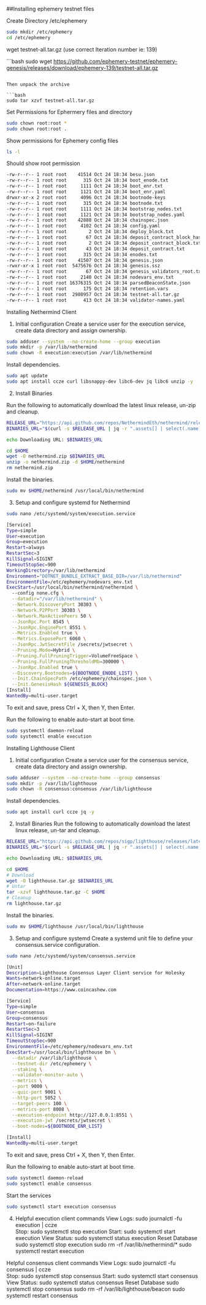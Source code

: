 ##Installing  ephemery testnet files 

Create Directory /etc/ephemery

```bash
sudo mkdir /etc/ephemery
cd /etc/ephemery
```

wget testnet-all.tar.gz (use correct Iteration number ie: 139)

´´´bash
sudo wget https://github.com/ephemery-testnet/ephemery-genesis/releases/download/ephemery-139/testnet-all.tar.gz
```

Then unpack the archive 

```bash
sudo tar xzvf testnet-all.tar.gz
```

Set Permissions for Ephermery files and directory

```bash
sudo chown root:root *
sudo chown root:root .
```

Show permissions for Ephemery config files

```bash
ls -l
```
Should show root permission

```bash
-rw-r--r-- 1 root root    41514 Oct 24 18:34 besu.json
-rw-r--r-- 1 root root      315 Oct 24 18:34 boot_enode.txt
-rw-r--r-- 1 root root     1111 Oct 24 18:34 boot_enr.txt
-rw-r--r-- 1 root root     1121 Oct 24 18:34 boot_enr.yaml
drwxr-xr-x 2 root root     4096 Oct 24 18:34 bootnode-keys
-rw-r--r-- 1 root root      315 Oct 24 18:34 bootnode.txt
-rw-r--r-- 1 root root     1111 Oct 24 18:34 bootstrap_nodes.txt
-rw-r--r-- 1 root root     1121 Oct 24 18:34 bootstrap_nodes.yaml
-rw-r--r-- 1 root root    42888 Oct 24 18:34 chainspec.json
-rw-r--r-- 1 root root     4102 Oct 24 18:34 config.yaml
-rw-r--r-- 1 root root        2 Oct 24 18:34 deploy_block.txt
-rw-r--r-- 1 root root       67 Oct 24 18:34 deposit_contract_block_hash.txt
-rw-r--r-- 1 root root        2 Oct 24 18:34 deposit_contract_block.txt
-rw-r--r-- 1 root root       43 Oct 24 18:34 deposit_contract.txt
-rw-r--r-- 1 root root      315 Oct 24 18:34 enodes.txt
-rw-r--r-- 1 root root    41507 Oct 24 18:34 genesis.json
-rwxr-xr-x 1 root root  5475676 Oct 24 18:34 genesis.ssz
-rw-r--r-- 1 root root       67 Oct 24 18:34 genesis_validators_root.txt
-rw-r--r-- 1 root root     2140 Oct 24 18:34 nodevars_env.txt
-rw-r--r-- 1 root root 16376315 Oct 24 18:34 parsedBeaconState.json
-rw-r--r-- 1 root root      175 Oct 24 18:34 retention.vars
-rw-r--r-- 1 root root  2980957 Oct 24 18:34 testnet-all.tar.gz
-rw-r--r-- 1 root root      413 Oct 24 18:34 validator-names.yaml
```





Installing Nethermind Client

1. Initial configuration
Create a service user for the execution service, create data directory and assign ownership.

```bash
sudo adduser --system --no-create-home --group execution
sudo mkdir -p /var/lib/nethermind
sudo chown -R execution:execution /var/lib/nethermind
```

Install dependencies.

```bash
sudo apt update
sudo apt install ccze curl libsnappy-dev libc6-dev jq libc6 unzip -y
```

2. Install Binaries

Run the following to automatically download the latest linux release, un-zip and cleanup.

```bash
RELEASE_URL="https://api.github.com/repos/NethermindEth/nethermind/releases/latest"
BINARIES_URL="$(curl -s $RELEASE_URL | jq -r ".assets[] | select(.name) | .browser_download_url" | grep linux-x64)"

echo Downloading URL: $BINARIES_URL

cd $HOME
wget -O nethermind.zip $BINARIES_URL
unzip -o nethermind.zip -d $HOME/nethermind
rm nethermind.zip
```

Install the binaries.

```bash
sudo mv $HOME/nethermind /usr/local/bin/nethermind
```

3. Setup and configure systemd for Nethermind

```bash
sudo nano /etc/systemd/system/execution.service
```

```bash
[Service]
Type=simple
User=execution
Group=execution
Restart=always
RestartSec=3
KillSignal=SIGINT
TimeoutStopSec=900
WorkingDirectory=/var/lib/nethermind
Environment="DOTNET_BUNDLE_EXTRACT_BASE_DIR=/var/lib/nethermind"
EnvironmentFile=/etc/ephemery/nodevars_env.txt
ExecStart=/usr/local/bin/nethermind/nethermind \
  --config none.cfg \
  --datadir="/var/lib/nethermind" \
  --Network.DiscoveryPort 30303 \
  --Network.P2PPort 30303 \
  --Network.MaxActivePeers 50 \
  --JsonRpc.Port 8545 \
  --JsonRpc.EnginePort 8551 \
  --Metrics.Enabled true \
  --Metrics.ExposePort 6060 \
  --JsonRpc.JwtSecretFile /secrets/jwtsecret \
  --Pruning.Mode=Hybrid \
  --Pruning.FullPruningTrigger=VolumeFreeSpace \
  --Pruning.FullPruningThresholdMb=300000 \
  --JsonRpc.Enabled true \
  --Discovery.Bootnodes=${BOOTNODE_ENODE_LIST} \
  --Init.ChainSpecPath /etc/ephemery/chainspec.json \
  --Init.GenesisHash ${GENESIS_BLOCK}
[Install]
WantedBy=multi-user.target
```
To exit and save, press Ctrl + X, then Y, then Enter.


Run the following to enable auto-start at boot time.

```bash
sudo systemctl daemon-reload
sudo systemctl enable execution
```








Installing Lighthouse Client

1. Initial configuration
Create a service user for the consensus service, create data directory and assign ownership.

```bash
sudo adduser --system --no-create-home --group consensus
sudo mkdir -p /var/lib/lighthouse
sudo chown -R consensus:consensus /var/lib/lighthouse
```

Install dependencies.

```bash
sudo apt install curl ccze jq -y
```

2. Install Binaries
Run the following to automatically download the latest linux release, un-tar and cleanup.

```bash
RELEASE_URL="https://api.github.com/repos/sigp/lighthouse/releases/latest"
BINARIES_URL="$(curl -s $RELEASE_URL | jq -r ".assets[] | select(.name) | .browser_download_url" | grep x86_64-unknown-linux-gnu.tar.gz$)"

echo Downloading URL: $BINARIES_URL

cd $HOME
# Download
wget -O lighthouse.tar.gz $BINARIES_URL
# Untar
tar -xzvf lighthouse.tar.gz -C $HOME
# Cleanup
rm lighthouse.tar.gz
```

Install the binaries.

```bash
sudo mv $HOME/lighthouse /usr/local/bin/lighthouse
```

3. Setup and configure systemd
Create a systemd unit file to define your consensus.service configuration.

```bash
sudo nano /etc/systemd/system/consensus.service
```

```bash
[Unit]
Description=Lighthouse Consensus Layer Client service for Holesky
Wants=network-online.target
After=network-online.target
Documentation=https://www.coincashew.com

[Service]
Type=simple
User=consensus
Group=consensus
Restart=on-failure
RestartSec=3
KillSignal=SIGINT
TimeoutStopSec=900
EnvironmentFile=/etc/ephemery/nodevars_env.txt
ExecStart=/usr/local/bin/lighthouse bn \
  --datadir /var/lib/lighthouse \
  --testnet-dir /etc/ephemery \
  --staking \
  --validator-monitor-auto \
  --metrics \
  --port 9000 \
  --quic-port 9001 \
  --http-port 5052 \
  --target-peers 100 \
  --metrics-port 8008 \
  --execution-endpoint http://127.0.0.1:8551 \
  --execution-jwt /secrets/jwtsecret \
  --boot-nodes=${BOOTNODE_ENR_LIST}

[Install]
WantedBy=multi-user.target
```
To exit and save, press Ctrl + X, then Y, then Enter.

Run the following to enable auto-start at boot time.

```bash
sudo systemctl daemon-reload
sudo systemctl enable consensus
```

Start the services  

```bash
sudo systemctl start execution consensus
```

4. Helpful execution client commands
View Logs:   sudo journalctl -fu execution | ccze  
Stop:        sudo systemctl stop execution
Start:       sudo systemctl start execution
View Status: sudo systemctl status execution
Reset Database
   sudo systemctl stop execution
   sudo rm -rf /var/lib/nethermind/*
   sudo systemctl restart execution

Helpful consensus client commands
View Logs:   sudo journalctl -fu consensus | ccze  
Stop:        sudo systemctl stop consensus
Start:       sudo systemctl start consensus
View Status: sudo systemctl status consensus
Reset Database
   sudo systemctl stop consensus
   sudo rm -rf /var/lib/lighthouse/beacon
   sudo systemctl restart consensus



